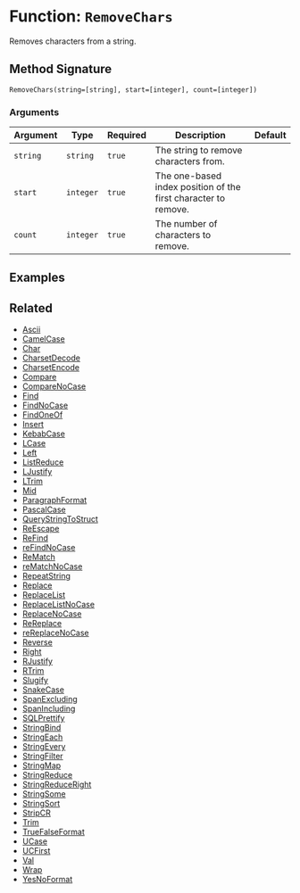 [comment]: # (Note: This documentation is generated dynamically in the build process.  To modify the contents, change the javadoc on the _invoke method of the BIF class)

# Function: `RemoveChars`

Removes characters from a string.

## Method Signature

```
RemoveChars(string=[string], start=[integer], count=[integer])
```

### Arguments


| Argument | Type | Required | Description | Default |
|----------|------|----------|-------------|---------|
| `string` | `string` | `true` | The string to remove characters from. |  |
| `start` | `integer` | `true` | The one-based index position of the first character to remove. |  |
| `count` | `integer` | `true` | The number of characters to remove. |  |

## Examples



## Related

  * [Ascii](./Ascii.md)
  * [CamelCase](./CamelCase.md)
  * [Char](./Char.md)
  * [CharsetDecode](./CharsetDecode.md)
  * [CharsetEncode](./CharsetEncode.md)
  * [Compare](./Compare.md)
  * [CompareNoCase](./CompareNoCase.md)
  * [Find](./Find.md)
  * [FindNoCase](./FindNoCase.md)
  * [FindOneOf](./FindOneOf.md)
  * [Insert](./Insert.md)
  * [KebabCase](./KebabCase.md)
  * [LCase](./LCase.md)
  * [Left](./Left.md)
  * [ListReduce](./ListReduce.md)
  * [LJustify](./LJustify.md)
  * [LTrim](./LTrim.md)
  * [Mid](./Mid.md)
  * [ParagraphFormat](./ParagraphFormat.md)
  * [PascalCase](./PascalCase.md)
  * [QueryStringToStruct](./QueryStringToStruct.md)
  * [ReEscape](./ReEscape.md)
  * [ReFind](./ReFind.md)
  * [reFindNoCase](./reFindNoCase.md)
  * [ReMatch](./ReMatch.md)
  * [reMatchNoCase](./reMatchNoCase.md)
  * [RepeatString](./RepeatString.md)
  * [Replace](./Replace.md)
  * [ReplaceList](./ReplaceList.md)
  * [ReplaceListNoCase](./ReplaceListNoCase.md)
  * [ReplaceNoCase](./ReplaceNoCase.md)
  * [ReReplace](./ReReplace.md)
  * [reReplaceNoCase](./reReplaceNoCase.md)
  * [Reverse](./Reverse.md)
  * [Right](./Right.md)
  * [RJustify](./RJustify.md)
  * [RTrim](./RTrim.md)
  * [Slugify](./Slugify.md)
  * [SnakeCase](./SnakeCase.md)
  * [SpanExcluding](./SpanExcluding.md)
  * [SpanIncluding](./SpanIncluding.md)
  * [SQLPrettify](./SQLPrettify.md)
  * [StringBind](./StringBind.md)
  * [StringEach](./StringEach.md)
  * [StringEvery](./StringEvery.md)
  * [StringFilter](./StringFilter.md)
  * [StringMap](./StringMap.md)
  * [StringReduce](./StringReduce.md)
  * [StringReduceRight](./StringReduceRight.md)
  * [StringSome](./StringSome.md)
  * [StringSort](./StringSort.md)
  * [StripCR](./StripCR.md)
  * [Trim](./Trim.md)
  * [TrueFalseFormat](./TrueFalseFormat.md)
  * [UCase](./UCase.md)
  * [UCFirst](./UCFirst.md)
  * [Val](./Val.md)
  * [Wrap](./Wrap.md)
  * [YesNoFormat](./YesNoFormat.md)
